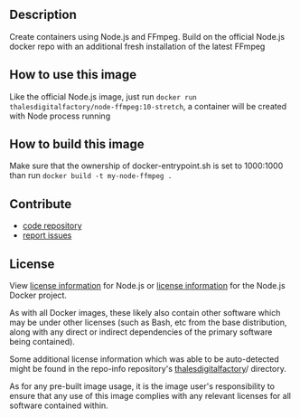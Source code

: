 Description
------------------
Create containers using Node.js and FFmpeg.
Build on the official Node.js docker repo with an additional fresh installation of the latest FFmpeg

How to use this image
------------------
Like the official Node.js image, just run `docker run thalesdigitalfactory/node-ffmpeg:10-stretch`, a container will be created with Node process running

How to build this image
------------------
Make sure that the ownership of docker-entrypoint.sh is set to 1000:1000 than run `docker build -t my-node-ffmpeg .`

Contribute
------------------
- [code repository](https://github.com/thalesdigitalfactory/node-ffmpeg)
- [report issues](https://github.com/thalesdigitalfactory/node-ffmpeg/issues)

License
------------------
View [license information](https://github.com/nodejs/docker-node/blob/master/LICENSE)  for Node.js or [license information](https://github.com/nodejs/node/blob/master/LICENSE) for the Node.js Docker project.

As with all Docker images, these likely also contain other software which may be under other licenses (such as Bash, etc from the base distribution, along with any direct or indirect dependencies of the primary software being contained).

Some additional license information which was able to be auto-detected might be found in the repo-info repository's [thalesdigitalfactory](https://cloud.docker.com/u/thalesdigitalfactory)/ directory.

As for any pre-built image usage, it is the image user's responsibility to ensure that any use of this image complies with any relevant licenses for all software contained within.
